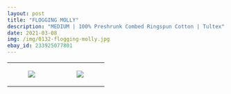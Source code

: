```yaml
---
layout: post
title: "FLOGGING MOLLY"
description: "MEDIUM | 100% Preshrunk Combed Ringspun Cotton | Tultex"
date: 2021-03-08
img: /img/0132-flogging-molly.jpg
ebay_id: 233925077801
---
```




<table style="width:100%;"><tr><td style="vertical-align:top;">
      <figure class="tmblr-full" data-orig-height="2048" data-orig-width="1365" data-orig-src="https://concertshirts.netlify.app/shirts/0132/0132-01.jpg"><img src="https://64.media.tumblr.com/c30509278c75ceecff6374ea629d119c/43b919f5d3727043-13/s540x810/675eadc41b8cf2a37045f614eb5f6608f3bba90d.jpg" data-orig-height="2048" data-orig-width="1365" data-orig-src="https://concertshirts.netlify.app/shirts/0132/0132-01.jpg"/></figure></td>
    <td style="vertical-align:top;">
      <figure class="tmblr-full" data-orig-height="2048" data-orig-width="1365" data-orig-src="https://concertshirts.netlify.app/shirts/0132/0132-02.jpg"><img src="https://64.media.tumblr.com/1494477d1c30469e5d374493336ea6d9/43b919f5d3727043-c3/s540x810/e67859a170d4bd13d02050f1e796ac0d0aead9a0.jpg" data-orig-height="2048" data-orig-width="1365" data-orig-src="https://concertshirts.netlify.app/shirts/0132/0132-02.jpg"/></figure></td>
  </tr></table>
